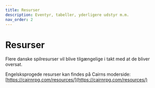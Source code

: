 ```yaml
---
title: Resurser
description: Eventyr, tabeller, yderligere udstyr m.m.
nav_order: 2
---
```


# Resurser

Flere danske spilresurser vil blive tilgængelige i takt med at de bliver oversat.

Engelsksprogede resurser kan findes på Cairns moderside: [https://cairnrpg.com/resources/](https://cairnrpg.com/resources/)
